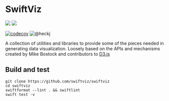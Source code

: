 # SwiftViz

[![](https://img.shields.io/endpoint?url=https%3A%2F%2Fswiftpackageindex.com%2Fapi%2Fpackages%2Fswiftviz%2FSwiftViz%2Fbadge%3Ftype%3Dswift-versions)](https://swiftpackageindex.com/swiftviz/SwiftViz)
[![](https://img.shields.io/endpoint?url=https%3A%2F%2Fswiftpackageindex.com%2Fapi%2Fpackages%2Fswiftviz%2FSwiftViz%2Fbadge%3Ftype%3Dplatforms)](https://swiftpackageindex.com/swiftviz/SwiftViz)

[![codecov](https://codecov.io/gh/swiftviz/SwiftViz/branch/master/graph/badge.svg)](https://codecov.io/gh/swiftviz/SwiftViz)
![@heckj](https://img.shields.io/badge/twitter-@heckj-blue.svg?style=flat "Twitter: @heckj")

A collection of utilities and libraries to provide some of the pieces needed in generating data visualization.
Loosely based on the APIs and mechanisms created by Mike Bostock and contributors to [D3.js](https://d3js.org)

## Build and test

    git clone https://github.com/swiftviz/swiftviz
    cd swiftviz
    swiftformat --lint . && swiftlint
    swift test -v

